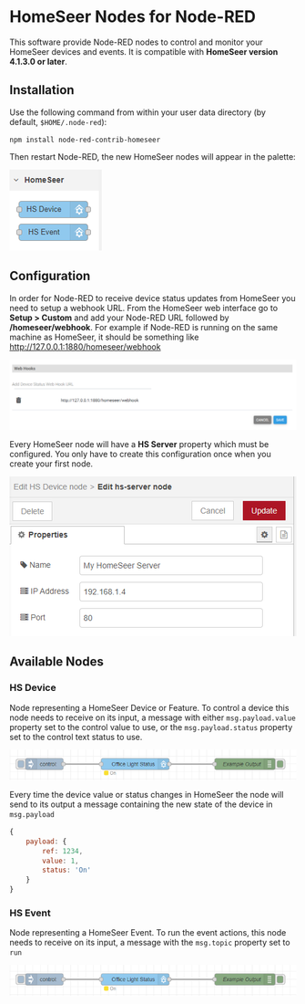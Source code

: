 # HomeSeer Nodes for Node-RED

This software provide Node-RED nodes to control and monitor your HomeSeer devices and events. It is compatible with **HomeSeer version 4.1.3.0 or later**.

## Installation

Use the following command from within your user data directory (by default, `$HOME/.node-red`):
```
npm install node-red-contrib-homeseer
```
Then restart Node-RED, the new HomeSeer nodes will appear in the palette:

![HomeSeer Nodes](images/hs_nodes.png)

## Configuration

In order for Node-RED to receive device status updates from HomeSeer you need to setup a webhook URL. From the HomeSeer web interface go to **Setup > Custom** and add your Node-RED URL followed by **/homeseer/webhook**. For example if Node-RED is running on the same machine as HomeSeer, it should be something  like http://127.0.0.1:1880/homeseer/webhook

![Webhook Configuration](images/webhook_config.png)

Every HomeSeer node will have a **HS Server** property which must be configured. You only have to create this configuration once when you create your first node.

![HS Server Configuration](images/hs-server_config.png)

## Available Nodes

### HS Device
Node representing a HomeSeer Device or Feature. To control a device this node needs to receive on its input, a message with either `msg.payload.value` property set to the control value to use, or the  `msg.payload.status` property set to the control text status to use. 

![HS Device](images/hs-device_flow.png)

Every time the device value or status changes in HomeSeer the node will send to its output a message containing the new state of the device in `msg.payload`
```javascript
{
    payload: {
    	ref: 1234,
        value: 1,
        status: 'On'
    }
}
```

### HS Event
Node representing a HomeSeer Event. To run the event actions, this node needs to receive on its input, a message with the `msg.topic` property set to `run`

![HS Event](images/hs-device_flow.png)